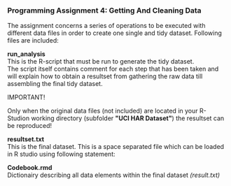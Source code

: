 ### Programming Assignment 4: Getting And Cleaning Data  
The assignment concerns a series of operations to be executed with different data files in order to create one single and tidy dataset.
Following files are included:

**run_analysis**  
This is the R-script that must be run to generate the tidy dataset.   
The script itself contains comment for each step that has been taken and will explain how to obtain a resultset from gathering the raw data till assembling the final tidy dataset.  

IMPORTANT!

Only when the original data files (not included) are located in your R-Studion working directory (subfolder **"UCI HAR Dataset"**) the resultset can be reproduced!  

**resultset.txt**  
This is the final dataset. This is a space separated file which can be loaded in R studio using following statement:  


**Codebook.rmd**  
Dictionairy describing all data elements within the final dataset _(result.txt)_ 
